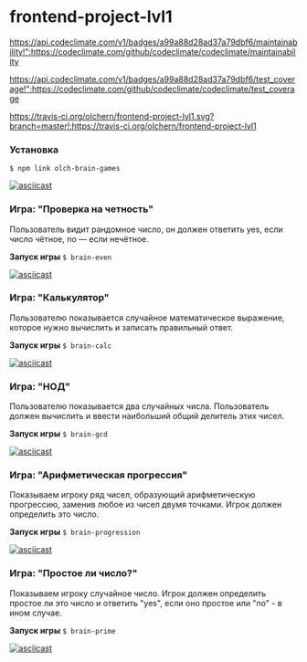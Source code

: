 # frontend-project-lvl1
https://api.codeclimate.com/v1/badges/a99a88d28ad37a79dbf6/maintainability!":https://codeclimate.com/github/codeclimate/codeclimate/maintainability

https://api.codeclimate.com/v1/badges/a99a88d28ad37a79dbf6/test_coverage!":https://codeclimate.com/github/codeclimate/codeclimate/test_coverage

https://travis-ci.org/olchern/frontend-project-lvl1.svg?branch=master!:https://travis-ci.org/olchern/frontend-project-lvl1

### **Установка**

```$ npm link olch-brain-games```

[![asciicast](https://asciinema.org/a/HYnmVf8ZwMWwA9GTMqrJMBmNS.svg)](https://asciinema.org/a/HYnmVf8ZwMWwA9GTMqrJMBmNS)

### Игра: "Проверка на четность"

Пользователь видит рандомное число, он должен ответить yes, если число чётное, no — если нечётное.

**Запуск игры**
```$ brain-even```

[![asciicast](https://asciinema.org/a/i0wUdOtxFCaMM6AAq5C15GxR2.svg)](https://asciinema.org/a/i0wUdOtxFCaMM6AAq5C15GxR2)

### Игра: "Калькулятор"

Пользователю показывается случайное математическое выражение, которое нужно вычислить и записать правильный ответ.

**Запуск игры**
```$ brain-calc```

[![asciicast](https://asciinema.org/a/swjqkb0XQdpXtFrKa0SovXQ3g.svg)](https://asciinema.org/a/swjqkb0XQdpXtFrKa0SovXQ3g)

### Игра: "НОД"

Пользователю показывается два случайных числа. Пользователь должен вычислить и ввести наибольший общий делитель этих чисел.

**Запуск игры**
```$ brain-gcd```

[![asciicast](https://asciinema.org/a/PGuhQ0hfVW7ieytRcXyBDKYrs.svg)](https://asciinema.org/a/PGuhQ0hfVW7ieytRcXyBDKYrs)

### Игра: "Арифметическая прогрессия"

Показываем игроку ряд чисел, образующий арифметическую прогрессию, заменив любое из чисел двумя точками. Игрок должен определить это число.

**Запуск игры**
```$ brain-progression```

[![asciicast](https://asciinema.org/a/iuGl4Ts4USLUUdzHLaksMQxRX.svg)](https://asciinema.org/a/iuGl4Ts4USLUUdzHLaksMQxRX)

### Игра: "Простое ли число?"

Показываем игроку случайное число. Игрок должен определить простое ли это число и ответить "yes", если оно простое или "no" - в ином случае.

**Запуск игры**
```$ brain-prime```

[![asciicast](https://asciinema.org/a/XBTVLvjWx3n2Ou1f8ttUUUeVu.svg)](https://asciinema.org/a/XBTVLvjWx3n2Ou1f8ttUUUeVu)